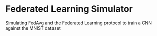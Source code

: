# Federated Learning Simulator
Simulating FedAvg and the Federated Learning protocol to train a CNN against the MNIST dataset
